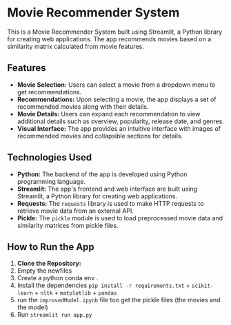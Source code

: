 # Movie Recommender System

This is a Movie Recommender System built using Streamlit, a Python library for creating web applications. The app recommends movies based on a similarity matrix calculated from movie features.

## Features

- **Movie Selection:** Users can select a movie from a dropdown menu to get recommendations.
- **Recommendations:** Upon selecting a movie, the app displays a set of recommended movies along with their details.
- **Movie Details:** Users can expand each recommendation to view additional details such as overview, popularity, release date, and genres.
- **Visual Interface:** The app provides an intuitive interface with images of recommended movies and collapsible sections for details.

## Technologies Used

- **Python:** The backend of the app is developed using Python programming language.
- **Streamlit:** The app's frontend and web interface are built using Streamlit, a Python library for creating web applications.
- **Requests:** The `requests` library is used to make HTTP requests to retrieve movie data from an external API.
- **Pickle:** The `pickle` module is used to load preprocessed movie data and similarity matrices from pickle files.


## How to Run the App

1. **Clone the Repository:**
2. Empty the newfiles 
3. Create a python conda env .
4. Install the dependencies `pip install -r requirements.txt` + `scikit-learn` + `nltk` + `matplotlib` + `pandas`
4. run the `improvedModel.ipynb` file too get the pickle files (the movies and the model)
6. Run `streamlit run app.py`